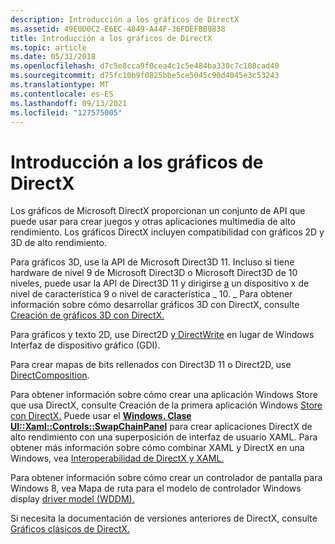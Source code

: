 ```yaml
---
description: Introducción a los gráficos de DirectX
ms.assetid: 49E0D0C2-E6EC-4849-A44F-36FDEFBB9838
title: Introducción a los gráficos de DirectX
ms.topic: article
ms.date: 05/31/2018
ms.openlocfilehash: d7c5e8cca9f0cea4c1c5e484ba330c7c108cad40
ms.sourcegitcommit: d75fc10b9f0825bbe5ce5045c90d4045e3c53243
ms.translationtype: MT
ms.contentlocale: es-ES
ms.lasthandoff: 09/13/2021
ms.locfileid: "127575005"
---
```

# <a name="getting-started-with-directx-graphics"></a>Introducción a los gráficos de DirectX

Los gráficos de Microsoft DirectX proporcionan un conjunto de API que puede usar para crear juegos y otras aplicaciones multimedia de alto rendimiento. Los gráficos DirectX incluyen compatibilidad con gráficos 2D y 3D de alto rendimiento.

Para gráficos 3D, use la API de Microsoft Direct3D 11. Incluso si tiene hardware de nivel 9 de Microsoft Direct3D o Microsoft Direct3D de 10 niveles, puede usar la API de Direct3D 11 y dirigirse [a](/windows/desktop/direct3d11/overviews-direct3d-11-devices-downlevel-intro) un dispositivo x de nivel de característica 9 o nivel de característica \_ 10. \_ Para obtener información sobre cómo desarrollar gráficos 3D con DirectX, consulte [Creación de gráficos 3D con DirectX.](/previous-versions/windows/apps/hh465137(v=win.10)
)

Para gráficos y texto 2D, use Direct2D [y DirectWrite](./directwrite/direct-write-portal.md) en lugar de Windows Interfaz de dispositivo gráfico (GDI).

Para crear mapas de bits rellenados con Direct3D 11 o Direct2D, use [DirectComposition](./directcomp/directcomposition-portal.md).

Para obtener información sobre cómo crear una aplicación Windows Store que usa DirectX, consulte Creación de la primera aplicación Windows [Store con DirectX.](/previous-versions/windows/apps/br229580(v=win.10)
) Puede usar el [**Windows. Clase UI::Xaml::Controls::SwapChainPanel**](/uwp/api/Windows.UI.Xaml.Controls.SwapChainPanel?view=winrt-19041) para crear aplicaciones DirectX de alto rendimiento con una superposición de interfaz de usuario XAML. Para obtener más información sobre cómo combinar XAML y DirectX en una Windows, vea [Interoperabilidad de DirectX y XAML.](/previous-versions/windows/apps/hh825871(v=win.10))

Para obtener información sobre cómo crear un controlador de pantalla para Windows 8, vea Mapa de ruta para el modelo de controlador Windows display [driver model (WDDM).](/windows-hardware/drivers/display/roadmap-for-developing-drivers-for-the-windows-vista-display-driver-mo)

Si necesita la documentación de versiones anteriores de DirectX, consulte [Gráficos clásicos de DirectX.](/windows/desktop/classic-directx-graphics)


 

 
